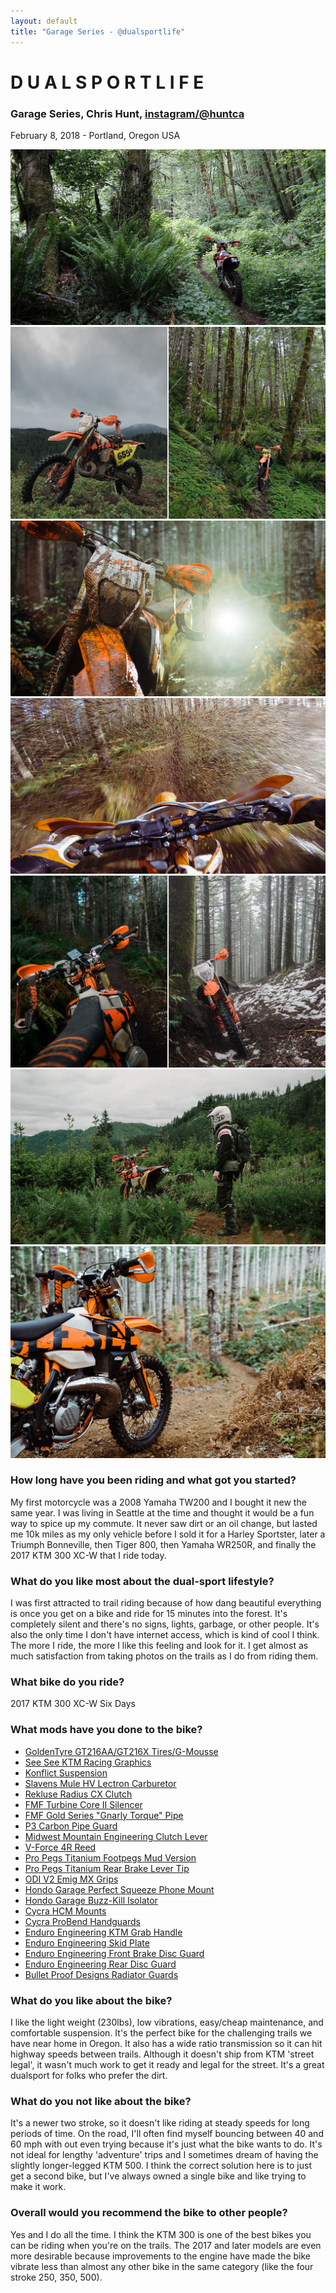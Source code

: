 ```yaml
---
layout: default
title: "Garage Series - @dualsportlife"
---
```


# D U A L S P O R T L I F E
### Garage Series, Chris Hunt, [instagram/@huntca](https://www.instagram.com/huntca)
February 8, 2018 - Portland, Oregon USA

![](dualsportlife-1.jpg)
![](dualsportlife-2.jpg)
![](dualsportlife-3.jpg)
![](dualsportlife-4.jpg)
![](dualsportlife-5.jpg)
![](dualsportlife-6.jpg)
![](dualsportlife-7.jpg)

### How long have you been riding and what got you started?

My first motorcycle was a 2008 Yamaha TW200 and I bought it new the same year. I was living in Seattle at the time and thought it would be a fun way to spice up my commute. It never saw dirt or an oil change, but lasted me 10k miles as my only vehicle before I sold it for a Harley Sportster, later a Triumph Bonneville, then Tiger 800, then Yamaha WR250R, and finally the 2017 KTM 300 XC-W that I ride today.

### What do you like most about the dual-sport lifestyle?

I was first attracted to trail riding because of how dang beautiful everything is once you get on a bike and ride for 15 minutes into the forest. It's completely silent and there's no signs, lights, garbage, or other people. It's also the only time I don't have internet access, which is kind of cool I think. The more I ride, the more I like this feeling and look for it. I get almost as much satisfaction from taking photos on the trails as I do from riding them.

### What bike do you ride?

2017 KTM 300 XC-W Six Days

### What mods have you done to the bike?

- [GoldenTyre GT216AA/GT216X Tires/G-Mousse](https://www.goldentyrewest.com)
- [See See KTM Racing Graphics](http://chrshnt.com/2kVTDhP)
- [Konflict Suspension](http://www.konflictmotorsports.com)
- [Slavens Mule HV Lectron Carburetor](http://chrshnt.com/2mTlouJ)
- [Rekluse Radius CX Clutch](http://chrshnt.com/2maAuKh)
- [FMF Turbine Core II Silencer](http://chrshnt.com/2k9hYOV)
- [FMF Gold Series "Gnarly Torque" Pipe](http://chrshnt.com/2majio9)
- [P3 Carbon Pipe Guard](http://chrshnt.com/2maBhed)
- [Midwest Mountain Engineering Clutch Lever](http://chrshnt.com/2gQiqQo)
- [V-Force 4R Reed](http://chrshnt.com/2qBdKrs)
- [Pro Pegs Titanium Footpegs Mud Version](http://chrshnt.com/2kVBn82)
- [Pro Pegs Titanium Rear Brake Lever Tip](http://chrshnt.com/2kVrU0H)
- [ODI V2 Emig MX Grips](http://chrshnt.com/2ByiQVT)
- [Hondo Garage Perfect Squeeze Phone Mount](http://chrshnt.com/2kWYwXU)
- [Hondo Garage Buzz-Kill Isolator](http://chrshnt.com/2kyUiGu)
- [Cycra HCM Mounts](http://chrshnt.com/2mbStQF)
- [Cycra ProBend Handguards](http://chrshnt.com/2qxU3Ro)
- [Enduro Engineering KTM Grab Handle ](http://chrshnt.com/2gc8Rw4)
- [Enduro Engineering Skid Plate](http://chrshnt.com/2g8bIoC)
- [Enduro Engineering Front Brake Disc Guard](http://chrshnt.com/2iUsy1m)
- [Enduro Engineering Rear Disc Guard](http://chrshnt.com/2geJFVO)
- [Bullet Proof Designs Radiator Guards](http://chrshnt.com/2k98KSL)

### What do you like about the bike?

I like the light weight (230lbs), low vibrations, easy/cheap maintenance, and comfortable suspension. It's the perfect bike for the challenging trails we have near home in Oregon. It also has a wide ratio transmission so it can hit highway speeds between trails. Although it doesn't ship from KTM 'street legal', it wasn't much work to get it ready and legal for the street. It's a great dualsport for folks who prefer the dirt.

### What do you not like about the bike?

It's a newer two stroke, so it doesn't like riding at steady speeds for long periods of time. On the road, I'll often find myself bouncing between 40 and 60 mph with out even trying because it's just what the bike wants to do. It's not ideal for lengthy 'adventure' trips and I sometimes dream of having the slightly longer-legged KTM 500. I think the correct solution here is to just get a second bike, but I've always owned a single bike and like trying to make it work.

### Overall would you recommend the bike to other people?

Yes and I do all the time. I think the KTM 300 is one of the best bikes you can be riding when you're on the trails. The 2017 and later models are even more desirable because improvements to the engine have made the bike vibrate less than almost any other bike in the same category (like the four stroke 250, 350, 500).
